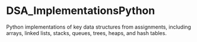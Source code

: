 # DSA_ImplementationsPython
Python implementations of key data structures from assignments, including arrays, linked lists, stacks, queues, trees, heaps, and hash tables.
